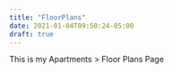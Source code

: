 ```yaml
---
title: "FloorPlans"
date: 2021-01-04T09:50:24-05:00
draft: true
---
```


This is my Apartments > Floor Plans Page
